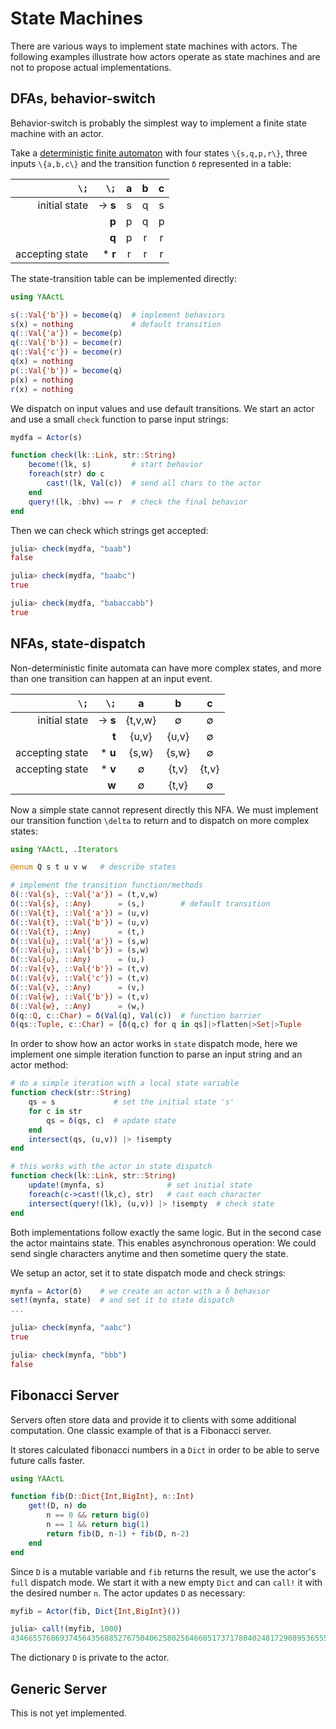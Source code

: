 # State Machines

There are various ways to implement state machines with actors. The following examples illustrate how actors operate as state machines and are not to propose actual implementations.

## DFAs, behavior-switch

Behavior-switch is probably the simplest way to implement a finite state machine with an actor.

Take a [deterministic finite automaton](https://en.wikipedia.org/wiki/Deterministic_finite_automaton) with four states ``\{s,q,p,r\}``, three inputs ``\{a,b,c\}`` and the transition function ``δ`` represented in a table:

| ``\;``          |  ``\;``  |  a  |  b  |  c  |
|----------------:|---------:|:---:|:---:|:---:|
|   initial state | -> **s** |  s  |  q  |  s  |
|                 |    **p** |  p  |  q  |  p  |
|                 |    **q** |  p  |  r  |  r  |
| accepting state |  * **r** |  r  |  r  |  r  |

The state-transition table can be implemented directly:

```julia
using YAActL

s(::Val{'b'}) = become(q)  # implement behaviors
s(x) = nothing             # default transition
q(::Val{'a'}) = become(p)
q(::Val{'b'}) = become(r)
q(::Val{'c'}) = become(r)
q(x) = nothing
p(::Val{'b'}) = become(q)
p(x) = nothing
r(x) = nothing
```

We dispatch on input values and use default transitions. We start an actor and use a small `check` function to parse input strings:

```julia
mydfa = Actor(s)

function check(lk::Link, str::String)
    become!(lk, s)         # start behavior
    foreach(str) do c
        cast!(lk, Val(c))  # send all chars to the actor
    end
    query!(lk, :bhv) == r  # check the final behavior
end
```

Then we can check which strings get accepted:

```julia
julia> check(mydfa, "baab")
false

julia> check(mydfa, "baabc")
true

julia> check(mydfa, "babaccabb")
true
```

## NFAs, state-dispatch

Non-deterministic finite automata can have more complex states, and more than one transition can happen at an input event.

|  ``\;``         |  ``\;``  |    a    |   b   |   c   |
|----------------:|---------:|:-------:|:-----:|:-----:|
|   initial state | -> **s** | {t,v,w} |   ∅   |   ∅   |
|                 |    **t** |  {u,v}  | {u,v} |   ∅   |
| accepting state |  * **u** |  {s,w}  | {s,w} |   ∅   |
| accepting state |  * **v** |    ∅    | {t,v} | {t,v} |
|                 |    **w** |    ∅    | {t,v} |   ∅   |

Now a simple state cannot represent directly this NFA. We must implement our transition function ``\delta`` to return and to dispatch on more complex states:

```julia
using YAActL, .Iterators

@enum Q s t u v w   # describe states

# implement the transition function/methods
δ(::Val{s}, ::Val{'a'}) = (t,v,w)
δ(::Val{s}, ::Any)      = (s,)        # default transition
δ(::Val{t}, ::Val{'a'}) = (u,v)
δ(::Val{t}, ::Val{'b'}) = (u,v)
δ(::Val{t}, ::Any)      = (t,)
δ(::Val{u}, ::Val{'a'}) = (s,w)
δ(::Val{u}, ::Val{'b'}) = (s,w)
δ(::Val{u}, ::Any)      = (u,)
δ(::Val{v}, ::Val{'b'}) = (t,v)
δ(::Val{v}, ::Val{'c'}) = (t,v)
δ(::Val{v}, ::Any)      = (v,)
δ(::Val{w}, ::Val{'b'}) = (t,v)
δ(::Val{w}, ::Any)      = (w,)
δ(q::Q, c::Char) = δ(Val(q), Val(c))  # function barrier
δ(qs::Tuple, c::Char) = [δ(q,c) for q in qs]|>flatten|>Set|>Tuple
```

In order to show how an actor works in `state` dispatch mode,
here we implement one simple iteration function to parse an input string and an actor method:

```julia
# do a simple iteration with a local state variable
function check(str::String)
    qs = s             # set the initial state 's'
    for c in str
        qs = δ(qs, c)  # update state
    end
    intersect(qs, (u,v)) |> !isempty
end

# this works with the actor in state dispatch
function check(lk::Link, str::String)
    update!(mynfa, s)              # set initial state
    foreach(c->cast!(lk,c), str)   # cast each character
    intersect(query!(lk), (u,v)) |> !isempty  # check state
end
```

Both implementations follow exactly the same logic. But in the second case the actor maintains state. This enables asynchronous operation: We could send single characters anytime and then sometime query the state.

We setup an actor, set it to state dispatch mode and check strings:

```julia
mynfa = Actor(δ)    # we create an actor with a δ behavior
set!(mynfa, state)  # and set it to state dispatch
...

julia> check(mynfa, "aabc")
true

julia> check(mynfa, "bbb")
false
```

## Fibonacci Server

Servers often store data and provide it to clients with some additional computation. One classic example of that is a Fibonacci server.

It stores calculated fibonacci numbers in a `Dict` in order to be able to serve future calls faster.

```julia
using YAActL

function fib(D::Dict{Int,BigInt}, n::Int)
    get!(D, n) do
        n == 0 && return big(0)
        n == 1 && return big(1)
        return fib(D, n-1) + fib(D, n-2)
    end
end
```

Since `D` is a mutable variable and `fib` returns the result, we use the actor's `full` dispatch mode. We start it with a new empty `Dict` and can `call!` it with the desired number `n`. The actor updates `D` as necessary:

```julia
myfib = Actor(fib, Dict{Int,BigInt}())

julia> call!(myfib, 1000)
43466557686937456435688527675040625802564660517371780402481729089536555417949051890403879840079255169295922593080322634775209689623239873322471161642996440906533187938298969649928516003704476137795166849228875
```

The dictionary `D` is private to the actor.

## Generic Server

This is not yet implemented.
